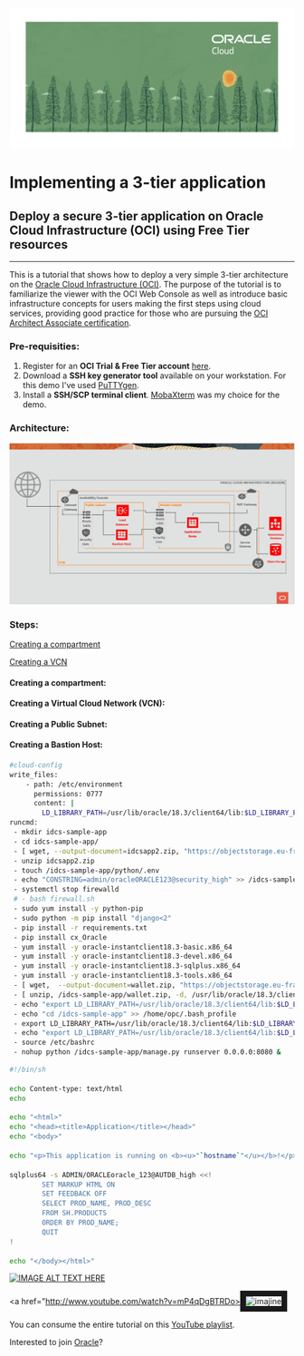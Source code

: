 
![images](/images/banner.png)

# Implementing a 3-tier application
## Deploy a secure 3-tier application on Oracle Cloud Infrastructure (OCI) using Free Tier resources
---

This is a tutorial that shows how to deploy a very simple 3-tier architecture on the [Oracle Cloud Infrastructure (OCI)][oci]. 
The purpose of the tutorial is to familiarize the viewer with the OCI Web Console as well as introduce basic infrastructure concepts for users making the first steps using cloud services, providing good practice for those who are pursuing the [OCI Architect Associate certification][cert]. 

### Pre-requisities:
   1. Register for an **OCI Trial & Free Tier account** [here][free].
   2. Download a **SSH key generator tool** available on your workstation. For this demo I've used [PuTTYgen][puttygen]. 
   3. Install a **SSH/SCP terminal client**. [MobaXterm][moba] was my choice for the demo. 

### Architecture:

![images](/images/arch.png)

### Steps:

[Creating a compartment](#creating-a-compartment)

[Creating a VCN](#creating-a-virtual-cloud-network-vcn)



#### Creating a compartment:

#### Creating a Virtual Cloud Network (VCN):

#### Creating a Public Subnet:

#### Creating a Bastion Host:

```bash
#cloud-config
write_files:
    - path: /etc/environment
      permissions: 0777
      content: |
        LD_LIBRARY_PATH=/usr/lib/oracle/18.3/client64/lib:$LD_LIBRARY_PATH
runcmd:
 - mkdir idcs-sample-app
 - cd idcs-sample-app/
 - [ wget, --output-document=idcsapp2.zip, "https://objectstorage.eu-frankfurt-1.oraclecloud.com/p/YCbO7RYzKscSU5uOemIGon9SOiz948NMzzO_3BV2sN4/n/frvly4ywct1p/b/security/o/idcsapp2.zip"]
 - unzip idcsapp2.zip
 - touch /idcs-sample-app/python/.env
 - echo "CONSTRING=admin/oracleORACLE123@security_high" >> /idcs-sample-app/python/.env
 - systemctl stop firewalld
 # - bash firewall.sh
 - sudo yum install -y python-pip
 - sudo python -m pip install "django<2"
 - pip install -r requirements.txt
 - pip install cx_Oracle
 - yum install -y oracle-instantclient18.3-basic.x86_64 
 - yum install -y oracle-instantclient18.3-devel.x86_64 
 - yum install -y oracle-instantclient18.3-sqlplus.x86_64
 - yum install -y oracle-instantclient18.3-tools.x86_64
 - [ wget,  --output-document=wallet.zip, "https://objectstorage.eu-frankfurt-1.oraclecloud.com/p/bEIRP-U7NiU1KgCWWPvm8JoE-sRnTZ1gLvnIAccYxCo/n/frvly4ywct1p/b/security/o/Wallet_security_3.zip", -P, /usr/lib/oracle/18.3/client64/lib/network/admin]
 - [ unzip, /idcs-sample-app/wallet.zip, -d, /usr/lib/oracle/18.3/client64/lib/network/admin/]
 - echo "export LD_LIBRARY_PATH=/usr/lib/oracle/18.3/client64/lib:$LD_LIBRARY_PATH" >>/home/opc/.bash_profile
 - echo "cd /idcs-sample-app" >> /home/opc/.bash_profile
 - export LD_LIBRARY_PATH=/usr/lib/oracle/18.3/client64/lib:$LD_LIBRARY_PATH
 - echo "export LD_LIBRARY_PATH=/usr/lib/oracle/18.3/client64/lib:$LD_LIBRARY_PATH" >>/etc/bashrc
 - source /etc/bashrc
 - nohup python /idcs-sample-app/manage.py runserver 0.0.0.0:8080 &
```

```bash
#!/bin/sh

echo Content-type: text/html
echo

echo "<html>"
echo "<head><title>Application</title></head>"
echo "<body>"

echo "<p>This application is running on <b><u>"`hostname`"</u></b>!</p>"

sqlplus64 -s ADMIN/ORACLEoracle_123@AUTDB_high <<!
        SET MARKUP HTML ON
        SET FEEDBACK OFF
        SELECT PROD_NAME, PROD_DESC
        FROM SH.PRODUCTS
        ORDER BY PROD_NAME;
        QUIT
!

echo "</body></html>"
```

[![IMAGE ALT TEXT HERE](http://img.youtube.com/vi/Czqin0UEYTQ/0.jpg)](https://www.youtube.com/watch?v=mP4qDgBTRDo&list=PLVQmt4FnJlnlJUimvlGN6iVXh1SFcD2ut&index=1)

<a href="http://www.youtube.com/watch?v=mP4qDgBTRDo><img src="http://img.youtube.com/vi/Czqin0UEYTQ/0.jpg" 
alt="imajine" width="240" height="180" border="10" /></a>

You can consume the entire tutorial on this [YouTube playlist][playlist].

Interested to join [Oracle][jd]?

[cert]: https://www.oracle.com/cloud/iaas/training/certification.html
[oci]: https://www.oracle.com/cloud/
[free]: https://www.oracle.com/cloud/free/
[puttygen]: https://www.chiark.greenend.org.uk/~sgtatham/putty/latest.html
[moba]: https://mobaxterm.mobatek.net/download-home-edition.html
[playlist]: https://www.youtube.com/watch?v=Czqin0UEYTQ&list=PLVQmt4FnJlnlJUimvlGN6iVXh1SFcD2ut&index=1
[jd]: https://www.linkedin.com/jobs/view/1566385417
